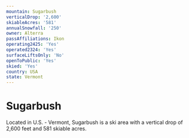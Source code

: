 ```yaml
---
mountain: Sugarbush
verticalDrop: '2,600'
skiableAcres: '581'
annualSnowfall: '250'
owner: Alterra
passAffiliations: Ikon
operating2425: 'Yes'
operated2324: 'Yes'
surfaceLiftsOnly: 'No'
openToPublic: 'Yes'
skied: 'Yes'
country: USA
state: Vermont
---
```


# Sugarbush

Located in U.S. - Vermont, Sugarbush is a ski area with a vertical drop of 2,600 feet and 581 skiable acres.
